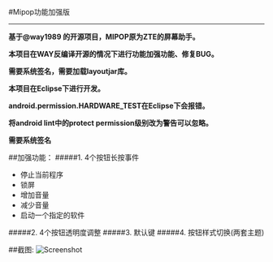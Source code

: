 
#Mipop功能加强版

***
**基于@way1989 的开源项目，MIPOP原为ZTE的屏幕助手。**

**本项目在WAY反编译开源的情况下进行功能加强功能、修复BUG。**

**需要系统签名，需要加载layoutjar库。**

**本项目在Eclipse下进行开发。**

**android.permission.HARDWARE_TEST在Eclipse下会报错。**

**将android lint中的protect permission级别改为警告可以忽略。**

**需要系统签名**


##加强功能：
#####1. 4个按钮长按事件
  - 停止当前程序
  - 锁屏
  - 增加音量
  - 减少音量
  - 启动一个指定的软件

#####2. 4个按钮透明度调整
#####3. 默认键
#####4. 按钮样式切换(两套主题)

##截图:
![Screenshot](https://raw.githubusercontent.com/SWQJueLian/JuelianMiPopPlus/master/screenshot.png "截图")
